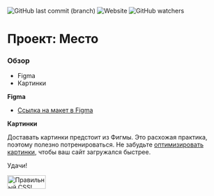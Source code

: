 ![GitHub last commit (branch)](https://img.shields.io/github/last-commit/r0bomur10k/mesto/main) ![Website](https://img.shields.io/website?color=gold&label=r0bomurl10k.github.io%2Ftravel&up_color=gree&up_message=online&url=https%3A%2F%2Fr0bomur10k.github.io%2Fmesto%2F)  ![GitHub watchers](https://img.shields.io/github/watchers/r0bomur10k/mesto?style=social)

# Проект: Место

### Обзор

* Figma
* Картинки

**Figma**

* [Ссылка на макет в Figma](https://www.figma.com/file/2cn9N9jSkmxD84oJik7xL7/JavaScript.-Sprint-4?node-id=0%3A1)

**Картинки**

Доставать картинки предстоит из Фигмы. Это расхожая практика, поэтому полезно потренироваться.
Не забудьте [оптимизировать картинки](https://tinypng.com/), чтобы ваш сайт загружался быстрее.

Удачи!
<p>
    <a href="https://jigsaw.w3.org/css-validator/check/referer">
        <img style="border:0;width:88px;height:31px"
            src="https://jigsaw.w3.org/css-validator/images/vcss-blue"
            alt="Правильный CSS!" />
    </a>
</p>
     
